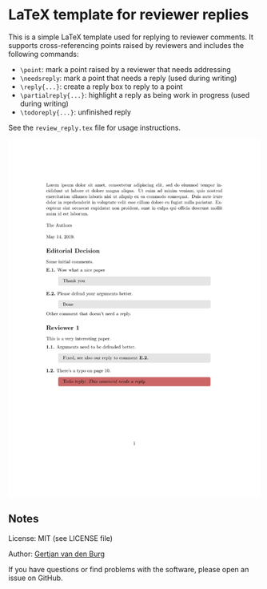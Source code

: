 # LaTeX template for reviewer replies

This is a simple LaTeX template used for replying to reviewer comments. It 
supports cross-referencing points raised by reviewers and includes the 
following commands:

* ``\point``: mark a point raised by a reviewer that needs addressing
* ``\needsreply``: mark a point that needs a reply (used during writing)
* ``\reply{...}``: create a reply box to reply to a point
* ``\partialreply{...}``: highlight a reply as being work in progress (used 
  during writing)
* ``\todoreply{...}``: unfinished reply

See the ``review_reply.tex`` file for usage instructions.

![screenshot](https://raw.githubusercontent.com/GjjvdBurg/LaTeXReviewReplyTemplate/master/.screenshot.png)

## Notes

License: MIT (see LICENSE file)

Author: [Gertjan van den Burg](https://gertjan.dev)

If you have questions or find problems with the software, please open an issue 
on GitHub.
